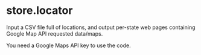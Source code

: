 # store.locator

Input a CSV file full of locations, and output per-state web pages containing Google Map API requested data/maps.

You need a Google Maps API key to use the code.
